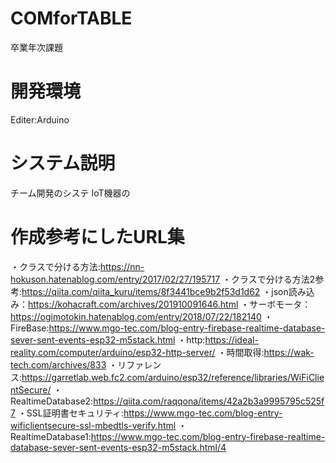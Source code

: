 # COMforTABLE
卒業年次課題

# 開発環境
Editer:Arduino

# システム説明
チーム開発のシステ
IoT機器の

# 作成参考にしたURL集
・クラスで分ける方法:https://nn-hokuson.hatenablog.com/entry/2017/02/27/195717 
・クラスで分ける方法2参考:https://qiita.com/qiita_kuru/items/8f3441bce9b2f53d1d62 
・json読み込み：https://kohacraft.com/archives/201910091646.html 
・サーボモータ：https://ogimotokin.hatenablog.com/entry/2018/07/22/182140 
・FireBase:https://www.mgo-tec.com/blog-entry-firebase-realtime-database-sever-sent-events-esp32-m5stack.html 
・http:https://ideal-reality.com/computer/arduino/esp32-http-server/ 
・時間取得:https://wak-tech.com/archives/833 
・リファレンス:https://garretlab.web.fc2.com/arduino/esp32/reference/libraries/WiFiClientSecure/ 
・RealtimeDatabase2:https://qiita.com/raqqona/items/42a2b3a9995795c525f7 
・SSL証明書セキュリティ:https://www.mgo-tec.com/blog-entry-wificlientsecure-ssl-mbedtls-verify.html 
・RealtimeDatabase1:https://www.mgo-tec.com/blog-entry-firebase-realtime-database-sever-sent-events-esp32-m5stack.html/4 
